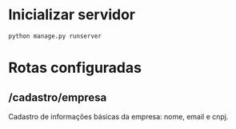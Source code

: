 # Inicializar servidor
`python manage.py runserver`


# Rotas configuradas
## /cadastro/empresa
Cadastro de informações básicas da empresa: nome, email e cnpj.

